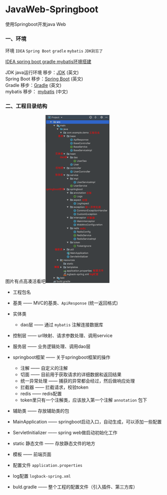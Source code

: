 # JavaWeb-Springboot
使用Springboot开发java Web  

### 一、环境

环境 `IDEA` `Spring Boot` `gradle` `mybatis` `JDK别忘了`<br>

[IDEA spring boot gradle mybatis环境搭建](https://github.com/DerekYanJ/JavaWeb-Springboot/raw/master/doc/%E7%8E%AF%E5%A2%83%E6%90%AD%E5%BB%BA%E5%92%8C%E6%96%B0%E5%BB%BA%E4%B8%80%E4%B8%AASpringboot%2Bgradle%2Bmybatis%E9%A1%B9%E7%9B%AE.docx])  

JDK java运行环境 移步：[JDK](https://www.oracle.com/technetwork/java/javase/downloads/index.html) (英文)  
Spring Boot 移步：[Spring Boot](https://spring.io/projects/spring-boot/) (英文)  
Gradle 移步：[Gradle](https://gradle.org/) (英文)  
mybatis 移步： [mybatis](http://www.mybatis.org/mybatis-3/zh/index.html) (中文)  


### 二、工程目录结构
图片有点高凑活看吧<img src="https://github.com/DerekYanJ/JavaWeb-Springboot/blob/master/img/img1.png" width="200"/>  
* 工程包名 
* 基类 —— MVC的基类、`ApiResponse` (统一返回格式)
* 实体类
  * dao层 —— 通过 `mybatis` 注解连接数据库
* 控制层 —— url映射、请求参数处理、调用service
* 服务层 —— 业务逻辑处理、调用dao层
* springboot框架 —— 关于springboot框架的操作
  * 注解 —— 自定义的注解
  * 切面 —— 目前用于获取请求的详细数据和返回结果
  * 统一异常处理 —— 捕获的异常都会经过，然后做响应处理
  * 拦截器 —— 拦截请求，校验token
  * redis —— redis配置
  * token里只有一个注解类，应该放入第一个注解 `annotation` 包下
* 辅助类 —— 存放辅助类的包
* MainApplication —— springboot启动入口，自动生成，可以添加一些配置
* ServletInitializer —— spring web做启动初始化工作
* static 静态文件 —— 存放静态文件的地方
* 模板 —— 前端页面
* 配置文件 `application.properties`
* log配置 `logback-spring.xml`

* buld.gradle —— 整个工程的配置文件（引入插件、第三方库）
